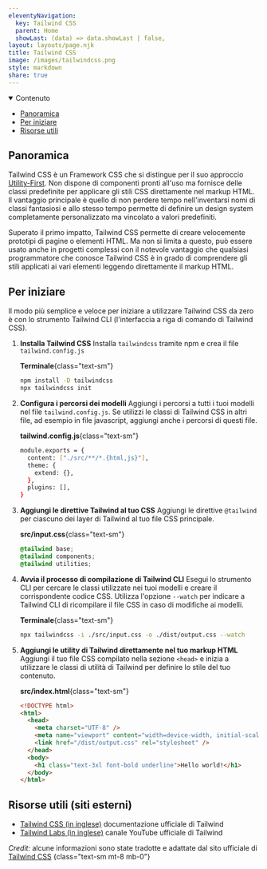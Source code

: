 ```yaml
---
eleventyNavigation:
  key: Tailwind CSS
  parent: Home
  showLast: (data) => data.showLast | false,
layout: layouts/page.njk
title: Tailwind CSS
image: /images/tailwindcss.png
style: markdown
share: true
---
```


<details open>
<summary>
Contenuto
</summary>

- [Panoramica](#panoramica)
- [Per iniziare](#per-iniziare)
- [Risorse utili](<#risorse-utili-(siti-esterni)>)

</details>

## Panoramica

Tailwind CSS è un Framework CSS che si distingue per il suo approccio [Utility-First](https://tailwindcss.com/docs/utility-first). Non dispone di componenti pronti all'uso ma fornisce delle classi predefinite per applicare gli stili CSS direttamente nel markup HTML. Il vantaggio principale è quello di non perdere tempo nell'inventarsi nomi di classi fantasiosi e allo stesso tempo permette di definire un design system completamente personalizzato ma vincolato a valori predefiniti.

Superato il primo impatto, Tailwind CSS permette di creare velocemente prototipi di pagine o elementi HTML. Ma non si limita a questo, può essere usato anche in progetti complessi con il notevole vantaggio che qualsiasi programmatore che conosce Tailwind CSS è in grado di comprendere gli stili applicati ai vari elementi leggendo direttamente il markup HTML.

## Per iniziare

Il modo più semplice e veloce per iniziare a utilizzare Tailwind CSS da zero è con lo strumento Tailwind CLI (l'interfaccia a riga di comando di Tailwind CSS).

1. **Installa Tailwind CSS**
   Installa `tailwindcss` tramite npm e crea il file `tailwind.config.js`

   **Terminale**{class="text-sm"}

   ```bash
   npm install -D tailwindcss
   npx tailwindcss init
   ```

2. **Configura i percorsi dei modelli**
   Aggiungi i percorsi a tutti i tuoi modelli nel file `tailwind.config.js`. Se utilizzi le classi di Tailwind CSS in altri file, ad esempio in file javascript, aggiungi anche i percorsi di questi file.

   **tailwind.config.js**{class="text-sm"}

   ```bash
   module.exports = {
     content: ["./src/**/*.{html,js}"],
     theme: {
       extend: {},
     },
     plugins: [],
   }
   ```

3. **Aggiungi le direttive Tailwind al tuo CSS**
   Aggiungi le direttive `@tailwind` per ciascuno dei layer di Tailwind al tuo file CSS principale.

   **src/input.css**{class="text-sm"}

   ```css
   @tailwind base;
   @tailwind components;
   @tailwind utilities;
   ```

4. **Avvia il processo di compilazione di Tailwind CLI**
   Esegui lo strumento CLI per cercare le classi utilizzate nei tuoi modelli e creare il corrispondente codice CSS. Utilizza l'opzione `--watch` per indicare a Tailwind CLI di ricompilare il file CSS in caso di modifiche ai modelli.

   **Terminale**{class="text-sm"}

   ```bash
   npx tailwindcss -i ./src/input.css -o ./dist/output.css --watch
   ```

5. **Aggiungi le utility di Tailwind direttamente nel tuo markup HTML**
   Aggiungi il tuo file CSS compilato nella sezione `<head>` e inizia a utilizzare le classi di utilità di Tailwind per definire lo stile del tuo contenuto.

   **src/index.html**{class="text-sm"}

   ```html
   <!DOCTYPE html>
   <html>
     <head>
       <meta charset="UTF-8" />
       <meta name="viewport" content="width=device-width, initial-scale=1.0" />
       <link href="/dist/output.css" rel="stylesheet" />
     </head>
     <body>
       <h1 class="text-3xl font-bold underline">Hello world!</h1>
     </body>
   </html>
   ```

## Risorse utili (siti esterni)

- [Tailwind CSS (in inglese)](https://tailwindcss.com/docs) documentazione ufficiale di Tailwind
- [Tailwind Labs (in inglese)](https://www.youtube.com/tailwindlabs) canale YouTube ufficiale di Tailwind

_Credit:_ alcune informazioni sono state tradotte e adattate dal sito ufficiale di [Tailwind CSS](https://tailwindcss.com/)
{class="text-sm mt-8 mb-0"}
